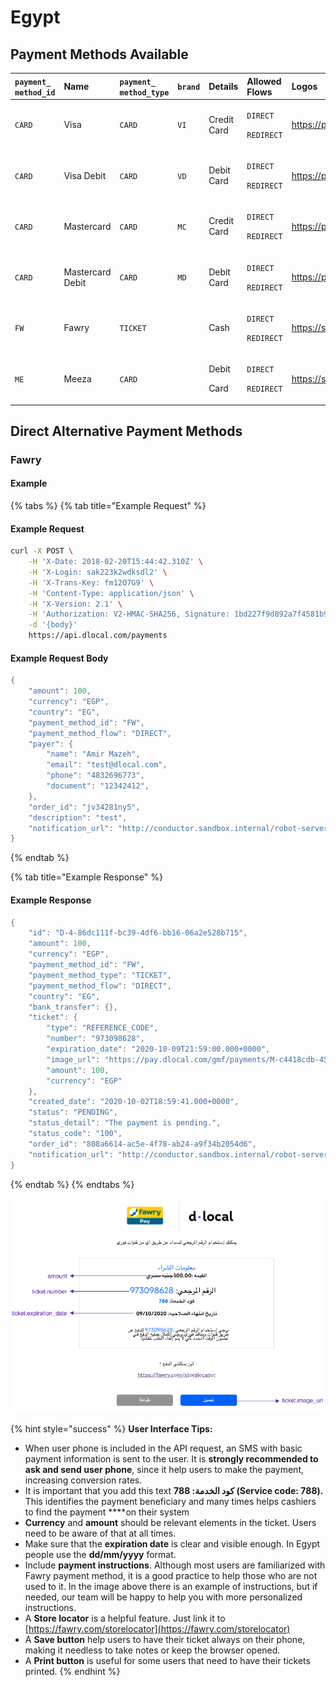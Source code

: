 # Egypt

## Payment Methods Available 

<table>
  <thead>
    <tr>
      <th style="text-align:left"><code>payment_<br />method_id</code>
      </th>
      <th style="text-align:left"><b>Name</b>
      </th>
      <th style="text-align:left"><code>payment_</code>
        <br /><code>method_type</code>
      </th>
      <th style="text-align:left"><code>brand</code>
      </th>
      <th style="text-align:left"><b>Details</b>
      </th>
      <th style="text-align:left">Allowed Flows</th>
      <th style="text-align:left"><b>Logos</b>
      </th>
    </tr>
  </thead>
  <tbody>
    <tr>
      <td style="text-align:left"><code>CARD</code>
      </td>
      <td style="text-align:left">Visa</td>
      <td style="text-align:left"><code>CARD</code>
      </td>
      <td style="text-align:left"><code>VI</code>
      </td>
      <td style="text-align:left">Credit Card</td>
      <td style="text-align:left">
        <p><code>DIRECT</code>
        </p>
        <p><code>REDIRECT</code>
        </p>
      </td>
      <td style="text-align:left">&#x200B;<a href="https://static.dlocal.com/images/providers/Visa_logo.png">https://pay.dlocal.com/views/2.0/images/payments/VI.png</a>&#x200B;</td>
    </tr>
    <tr>
      <td style="text-align:left"><code>CARD</code>
      </td>
      <td style="text-align:left">Visa Debit</td>
      <td style="text-align:left"><code>CARD</code>
      </td>
      <td style="text-align:left"><code>VD</code>
      </td>
      <td style="text-align:left">Debit Card</td>
      <td style="text-align:left">
        <p><code>DIRECT</code>
        </p>
        <p><code>REDIRECT</code>
        </p>
      </td>
      <td style="text-align:left"><a href="https://pay.dlocal.com/views/2.0/images/payments/VD.png">https://pay.dlocal.com/views/2.0/images/payments/VD.png</a>
      </td>
    </tr>
    <tr>
      <td style="text-align:left"><code>CARD</code>
      </td>
      <td style="text-align:left">Mastercard</td>
      <td style="text-align:left"><code>CARD</code>
      </td>
      <td style="text-align:left"><code>MC</code>
      </td>
      <td style="text-align:left">Credit Card</td>
      <td style="text-align:left">
        <p><code>DIRECT</code>
        </p>
        <p><code>REDIRECT</code>
        </p>
      </td>
      <td style="text-align:left"><a href="https://static.dlocal.com/images/providers/master.png">&#x200B;https://pay.dlocal.com/views/2.0/images/payments/MC.png</a>
      </td>
    </tr>
    <tr>
      <td style="text-align:left"><code>CARD</code>
      </td>
      <td style="text-align:left">Mastercard Debit</td>
      <td style="text-align:left"><code>CARD</code>
      </td>
      <td style="text-align:left"><code>MD</code>
      </td>
      <td style="text-align:left">Debit Card</td>
      <td style="text-align:left">
        <p><code>DIRECT</code>
        </p>
        <p><code>REDIRECT</code>
        </p>
      </td>
      <td style="text-align:left"><a href="https://pay.dlocal.com/views/2.0/images/payments/MD.png">https://pay.dlocal.com/views/2.0/images/payments/MD.png</a>
      </td>
    </tr>
    <tr>
      <td style="text-align:left"><code>FW</code>
      </td>
      <td style="text-align:left">Fawry</td>
      <td style="text-align:left"><code>TICKET</code>
      </td>
      <td style="text-align:left"></td>
      <td style="text-align:left">Cash</td>
      <td style="text-align:left">
        <p><code>DIRECT</code>
        </p>
        <p><code>REDIRECT</code>
        </p>
      </td>
      <td style="text-align:left"><a href="https://static.dlocal.com/images/providers/fawry.png">https://static.dlocal.com/images/providers/fawry.png</a>
      </td>
    </tr>
    <tr>
      <td style="text-align:left"><code>ME</code>
      </td>
      <td style="text-align:left">Meeza</td>
      <td style="text-align:left"><code>CARD</code>
      </td>
      <td style="text-align:left"></td>
      <td style="text-align:left">
        <p>Debit</p>
        <p>Card</p>
      </td>
      <td style="text-align:left">
        <p><code>DIRECT</code>
        </p>
        <p><code>REDIRECT</code>
        </p>
      </td>
      <td style="text-align:left"><a href="https://static.dlocal.com/images/providers/EG-Meeza.png">https://static.dlocal.com/images/providers/EG-Meeza.png</a>
      </td>
    </tr>
  </tbody>
</table>



## Direct Alternative Payment Methods

### Fawry

#### Example

{% tabs %}
{% tab title="Example Request" %}
#### Example Request

```bash
curl -X POST \
    -H 'X-Date: 2018-02-20T15:44:42.310Z' \
    -H 'X-Login: sak223k2wdksdl2' \
    -H 'X-Trans-Key: fm12O7G9' \
    -H 'Content-Type: application/json' \
    -H 'X-Version: 2.1' \
    -H 'Authorization: V2-HMAC-SHA256, Signature: 1bd227f9d892a7f4581b998c21e353b1686a6bdad5940e7bb6aa596c96e0a6ec' \
    -d '{body}'
    https://api.dlocal.com/payments
```

#### Example Request Body

```c
{
    "amount": 100,
    "currency": "EGP",
    "country": "EG",
    "payment_method_id": "FW",
    "payment_method_flow": "DIRECT",
    "payer": {
        "name": "Amir Mazeh",
        "email": "test@dlocal.com",
        "phone": "4832696773",
        "document": "12342412",
    },
    "order_id": "jv34281ny5",
    "description": "test",
    "notification_url": "http://conductor.sandbox.internal/robot-server/rest/generic/notification/new"
}
```
{% endtab %}

{% tab title="Example Response" %}
#### Example Response

```c
{
    "id": "D-4-86dc111f-bc39-4df6-bb16-06a2e528b715",
    "amount": 100,
    "currency": "EGP",
    "payment_method_id": "FW",
    "payment_method_type": "TICKET",
    "payment_method_flow": "DIRECT",
    "country": "EG",
    "bank_transfer": {},
    "ticket": {
        "type": "REFERENCE_CODE",
        "number": "973098628",
        "expiration_date": "2020-10-09T21:59:00.000+0000",
        "image_url": "https://pay.dlocal.com/gmf/payments/M-c4418cdb-4526-4eea-9edc-33c54469b848",
        "amount": 100,
        "currency": "EGP"
    },
    "created_date": "2020-10-02T18:59:41.000+0000",
    "status": "PENDING",
    "status_detail": "The payment is pending.",
    "status_code": "100",
    "order_id": "808a6614-ac5e-4f78-ab24-a9f34b2054d6",
    "notification_url": "http://conductor.sandbox.internal/robot-server/rest/generic/notification/new"
}
```
{% endtab %}
{% endtabs %}

![Example Fawry UI built with the information in the example above.](../../../.gitbook/assets/fawry.png)

{% hint style="success" %}
**User Interface Tips:**

* When user phone is included in the API request, an SMS with basic payment information is sent to the user. It is **strongly recommended to ask and send user phone**, since it help users to make the payment, increasing conversion rates.
* It is important that you add this text **كود الخدمة: 788 \(Service code: 788\).** This identifies the payment beneficiary and many times helps cashiers to find the payment ****on their system
* **Currency** and **amount** should be relevant elements in the ticket. Users need to be aware of that at all times.
* Make sure that the **expiration date** is clear and visible enough. In Egypt people use the **dd/mm/yyyy** format.
* Include **payment instructions**. Although most users are familiarized with Fawry payment method, it is a good practice to help those who are not used to it. In the image above there is an example of instructions, but if needed, our team will be happy to help you with more personalized instructions.
* A **Store locator** is a helpful feature. Just link it to [https://fawry.com/storelocator](https://fawry.com/storelocator)
* A **Save button** help users to have their ticket always on their phone, making it needless to take notes or keep the browser opened.
* A **Print button** is useful for some users that need to have their tickets printed.
{% endhint %}



